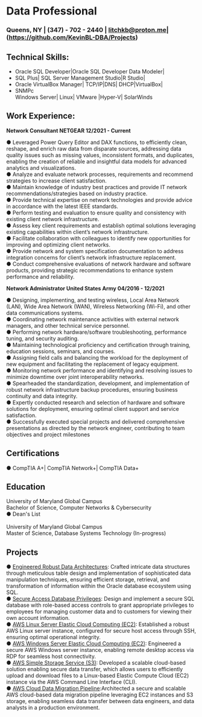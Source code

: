 # Data Professional
### Queens, NY | (347) - 702 - 2440 | litchkb@proton.me|<br> (https://github.com/KevinBL-DBA/Projects)

## Technical Skills: 

- Oracle SQL Developer|Oracle SQL Developer Data Modeler|
- SQL Plus| SQL Server Management Studio|R Studio|
- Oracle VirtualBox Manager| TCP/IP|DNS| DHCP|VirtualBox| 
- SNMPc <br>Windows Server| Linux| VMware |Hyper-V| SolarWinds

## Work Experience:

**Network Consultant NETGEAR 12/2021 - Current**    

●	Leveraged Power Query Editor and DAX functions, to efficiently clean, reshape, and enrich raw data from disparate sources, addressing data quality issues such as missing values, inconsistent formats, and duplicates, enabling the creation of reliable and insightful data models for advanced analytics and visualizations.<br>
●	Analyze and evaluate network processes, requirements and recommend strategies to increase client satisfaction. <br>
●	Maintain knowledge of industry best practices and provide IT network recommendations/strategies based on industry practice.<br>
●	Provide technical expertise on network technologies and provide advice in accordance with the latest IEEE standards.<br>
●	Perform testing and evaluation to ensure quality and consistency with existing client network infrastructure. <br>
●	Assess key client requirements and establish optimal solutions leveraging existing capabilities within client’s network infrastructure. <br>
●	Facilitate collaboration with colleagues to identify new opportunities for improving and optimizing client networks.<br>
●	Provide network and system specification documentation to address integration concerns for client’s network infrastructure replacement. <br>
●	Conduct comprehensive evaluations of network hardware and software products, providing strategic recommendations to enhance system performance and reliability.<br>

**Network Administrator United States Army 04/2016 - 12/2021**

●	Designing, implementing, and testing wireless, Local Area Network (LAN), Wide Area Network (WAN), Wireless Networking (Wi-Fi), and other data communications systems.<br>
●	Coordinating network maintenance activities with external network managers, and other technical service personnel.<br>
●	Performing network hardware/software troubleshooting, performance tuning, and security auditing.<br>
●	Maintaining technological proficiency and certification through training, education sessions, seminars, and courses. <br>
●	Assigning field calls and balancing the workload for the deployment of new equipment and facilitating the replacement of legacy equipment. <br>
●	Monitoring network performance and identifying and resolving issues to minimize downtime over joint interoperability networks.<br>
●	Spearheaded the standardization, development, and implementation of robust network infrastructure backup procedures, ensuring business continuity and data integrity. <br>
●	Expertly conducted research and selection of hardware and software solutions for deployment, ensuring optimal client support and service satisfaction.<br>
●	Successfully executed special projects and delivered comprehensive presentations as directed by the network engineer, contributing to team objectives and project milestones<br>

## Certifications

●	CompTIA A+| CompTIA Network+| CompTIA Data+

## Education

University of Maryland Global Campus <br>
Bachelor of Science, Computer Networks & Cybersecurity<br>
●	Dean's List<br><br>
University of Maryland Global Campus<br>
Master of Science, Database Systems Technology (In-progress)<br>

## Projects

●	[Engineered Robust Data Architectures](https://github.com/KevinBL-DBA/Projects/tree/main/DDL_DML%20Project%20Showcase): Crafted intricate data structures through meticulous table design and implementation of sophisticated data manipulation techniques, ensuring efficient storage, retrieval, and transformation of information within the Oracle database ecosystem using SQL.<br>
●	[Secure Access Database Privileges](https://github.com/KevinBL-DBA/Projects/tree/main/DBA%20Least%20Privilege%20Project%20Showcase): Design and implement a secure SQL database with role-based access controls to grant appropriate privileges to employees for managing customer data and to customers for viewing their own account information.<br>
●	[AWS Linux Server Elastic Cloud Computing (EC2)](https://github.com/KevinBL-DBA/Projects/blob/main/AWS%20Project%20Showcase/AWS%20EC2%20Linux%20OS.docx): Established a robust AWS Linux server instance, configured for secure host access through SSH, ensuring optimal operational integrity.<br>
●	[AWS Windows Server Elastic Cloud Computing (EC2)](https://github.com/KevinBL-DBA/Projects/blob/main/AWS%20Project%20Showcase/AWS%20EC2%20Windows%20OS.docx): Engineered a secure AWS Windows server instance, enabling remote desktop access via RDP for seamless host connectivity.<br>
●	[AWS Simple Storage Service (S3)](https://github.com/KevinBL-DBA/Projects/blob/main/AWS%20Project%20Showcase/AWS%20S3%20Bucket.docx): Developed a scalable cloud-based solution enabling secure data transfer, which allows users to efficiently upload and download files to a Linux-based Elastic Compute Cloud (EC2) instance via the AWS Command Line Interface (CLI).<br>
●	[AWS Cloud Data Migration Pipeline](https://github.com/KevinBL-DBA/Projects/blob/main/AWS%20Project%20Showcase/AWS%20EC2%20and%20S3%20Use%20Case.docx):Architected a secure and scalable AWS cloud-based data migration pipeline leveraging EC2 instances and S3 storage, enabling seamless data transfer between data engineers, and data analysts in a production environment.<br>
